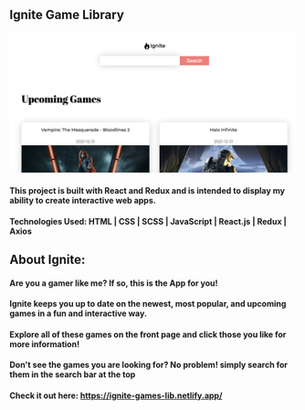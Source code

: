 ## Ignite Game Library

![Home Page](https://github.com/deningsr/Ignite-games-library/blob/main/src/img/homepage.png?raw=true "Ignite")

#### This project is built with React and Redux and is intended to display my ability to create interactive web apps.

#### Technologies Used: HTML | CSS | SCSS | JavaScript | React.js | Redux | Axios

## About Ignite:

#### Are you a gamer like me? If so, this is the App for you!

#### Ignite keeps you up to date on the newest, most popular, and upcoming games in a fun and interactive way.

#### Explore all of these games on the front page and click those you like for more information!

#### Don't see the games you are looking for? No problem! simply search for them in the search bar at the top

#### Check it out here: <https://ignite-games-lib.netlify.app/>

